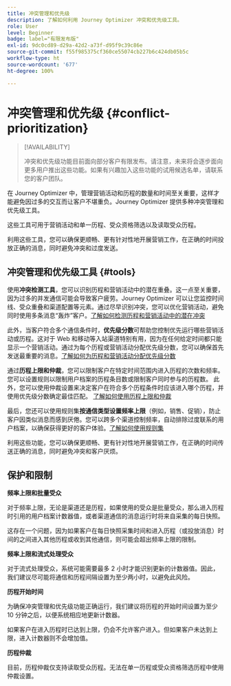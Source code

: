 ```yaml
---
title: 冲突管理和优先级
description: 了解如何利用 Journey Optimizer 冲突和优先级工具。
role: User
level: Beginner
badge: label="有限发布版"
exl-id: 9dc0cd89-d29a-42d2-a73f-d95f9c39c86e
source-git-commit: f55f985375cf360ce55074cb227b6c424db05b5c
workflow-type: ht
source-wordcount: '677'
ht-degree: 100%

---
```


# 冲突管理和优先级 {#conflict-prioritization}

>[!AVAILABILITY]
>
>冲突和优先级功能目前面向部分客户有限发布。请注意，未来将会逐步面向更多用户推出这些功能。如果有兴趣加入这些功能的试用候选名单，请联系您的客户团队。

在 Journey Optimizer 中，管理营销活动和历程的数量和时间至关重要，这样才能避免因过多的交互而让客户不堪重负。Journey Optimizer 提供多种冲突管理和优先级工具。

这些工具可用于营销活动和单一历程、受众资格筛选以及读取受众历程。

利用这些工具，您可以确保更顺畅、更有针对性地开展营销工作，在正确的时间投放正确的消息，同时避免冲突和过度发送。

## 冲突管理和优先级工具 {#tools}

使用&#x200B;**冲突检测工具**，您可以识别历程和营销活动中的潜在重叠。这一点至关重要，因为过多的并发通信可能会导致客户疲劳。Journey Optimizer 可以让您监控时间线、受众重叠和渠道配置等元素。通过尽早识别冲突，您可以优化营销活动，避免同时使用多条消息“轰炸”客户。[了解如何检测历程和营销活动中的潜在冲突](conflicts.md)

此外，当客户符合多个通信条件时，**优先级分数**&#x200B;可帮助您控制优先运行哪些营销活动或历程。这对于 Web 和移动等入站渠道特别有用，因为在任何给定时间都只能显示一个营销活动。通过为每个历程或营销活动分配优先级分数，您可以确保首先发送最重要的消息。[了解如何为历程和营销活动分配优先级分数](priority-scores.md)

通过&#x200B;**历程上限和仲裁**，您可以限制客户在特定时间范围内进入历程的次数和频率。您可以设置规则以限制用户档案的历程条目数或限制客户同时参与的历程数。 此外，您可以使用仲裁设置来决定客户在符合多个历程条件时应该进入哪个历程，并使用优先级分数确定最佳匹配。 [了解如何使用历程上限和仲裁](journey-capping.md)

最后，您还可以使用规则集&#x200B;**按通信类型设置频率上限**（例如，销售、促销），防止客户因类似消息而感到厌倦。您可以跨多个渠道控制频率，自动排除过度联系的用户档案，以确保获得更好的客户体验。[了解如何使用规则集](../configuration/rule-sets.md)</li></ul>

利用这些功能，您可以确保更顺畅、更有针对性地开展营销工作，在正确的时间传送正确的消息，同时避免冲突和客户厌烦。

## 保护和限制

**频率上限和批量受众**

对于频率上限，无论是渠道还是历程，如果使用的受众是批量受众，那么进入历程时引用的用户档案计数器值，或者渠道通信的消息运行时将来自采集的每日快照。

这存在一个问题，因为如果客户在每日快照采集时间和进入历程（或投放消息）时间的之间进入其他历程或收到其他通信，则可能会超出频率上限的限制。

**频率上限和流式处理受众**

对于流式处理受众，系统可能需要最多 2 小时才能识别更新的计数器值。因此，我们建议尽可能将通信和历程间隔设置为至少两小时，以避免此风险。

**历程开始时间**

为确保冲突管理和优先级功能正确运行，我们建议将历程的开始时间设置为至少 10 分钟之后，以便系统相应地更新计数器。

如果客户在进入历程时已达到上限，仍会不允许客户进入。但如果客户未达到上限，进入计数器则不会增加值。

**历程仲裁**

目前，历程仲裁仅支持读取受众历程。无法在单一历程或受众资格筛选历程中使用仲裁设置。
